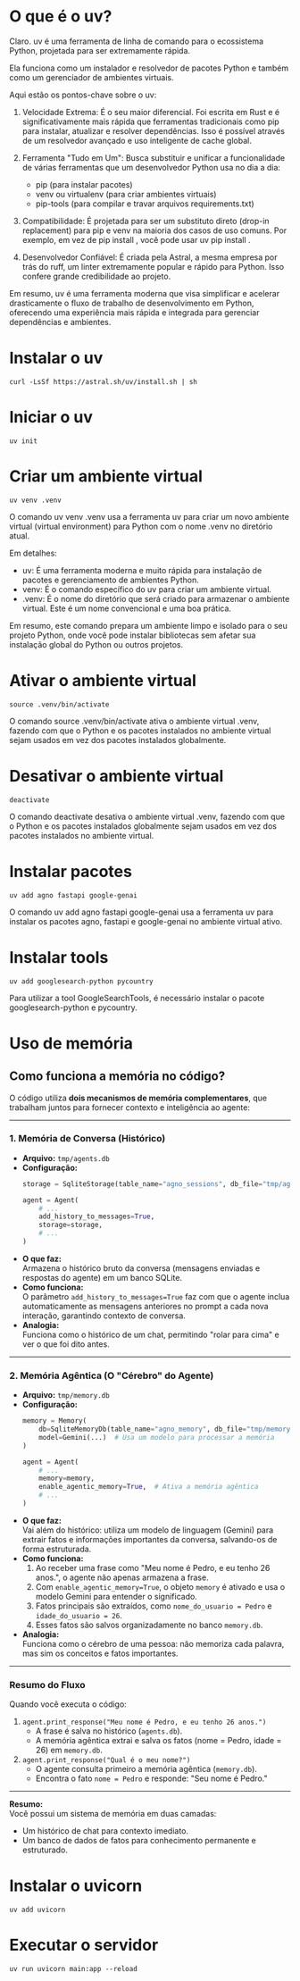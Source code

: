# O que é o uv?
Claro. uv é uma ferramenta de linha de comando para o ecossistema Python, projetada para ser
  extremamente rápida.

  Ela funciona como um instalador e resolvedor de pacotes Python e também como um gerenciador de 
  ambientes virtuais.

  Aqui estão os pontos-chave sobre o uv:

   1. Velocidade Extrema: É o seu maior diferencial. Foi escrita em Rust e é significativamente mais
      rápida que ferramentas tradicionais como pip para instalar, atualizar e resolver dependências. Isso
      é possível através de um resolvedor avançado e uso inteligente de cache global.

   2. Ferramenta "Tudo em Um": Busca substituir e unificar a funcionalidade de várias ferramentas que um
      desenvolvedor Python usa no dia a dia:
       * pip (para instalar pacotes)
       * venv ou virtualenv (para criar ambientes virtuais)
       * pip-tools (para compilar e travar arquivos requirements.txt)

   3. Compatibilidade: É projetada para ser um substituto direto (drop-in replacement) para pip e venv na
      maioria dos casos de uso comuns. Por exemplo, em vez de pip install <pacote>, você pode usar uv pip 
      install <pacote>.

   4. Desenvolvedor Confiável: É criada pela Astral, a mesma empresa por trás do ruff, um linter
      extremamente popular e rápido para Python. Isso confere grande credibilidade ao projeto.

  Em resumo, uv é uma ferramenta moderna que visa simplificar e acelerar drasticamente o fluxo de
  trabalho de desenvolvimento em Python, oferecendo uma experiência mais rápida e integrada para
  gerenciar dependências e ambientes.

# Instalar o uv
```
curl -LsSf https://astral.sh/uv/install.sh | sh
```

# Iniciar o uv
```
uv init
```

# Criar um ambiente virtual
```
uv venv .venv
```

O comando uv venv .venv usa a ferramenta uv para criar um novo ambiente virtual (virtual environment)
  para Python com o nome .venv no diretório atual.

  Em detalhes:
   * uv: É uma ferramenta moderna e muito rápida para instalação de pacotes e gerenciamento de ambientes
     Python.
   * venv: É o comando específico do uv para criar um ambiente virtual.
   * .venv: É o nome do diretório que será criado para armazenar o ambiente virtual. Este é um nome
     convencional e uma boa prática.

  Em resumo, este comando prepara um ambiente limpo e isolado para o seu projeto Python, onde você pode
  instalar bibliotecas sem afetar sua instalação global do Python ou outros projetos.

# Ativar o ambiente virtual
```
source .venv/bin/activate
```

O comando source .venv/bin/activate ativa o ambiente virtual .venv, fazendo com que o Python e os pacotes instalados no ambiente virtual sejam usados em vez dos pacotes instalados globalmente.

# Desativar o ambiente virtual
```
deactivate
```

O comando deactivate desativa o ambiente virtual .venv, fazendo com que o Python e os pacotes instalados globalmente sejam usados em vez dos pacotes instalados no ambiente virtual.

# Instalar pacotes
```
uv add agno fastapi google-genai
```

O comando uv add agno fastapi google-genai usa a ferramenta uv para instalar os pacotes agno, fastapi e google-genai no ambiente virtual ativo.

# Instalar tools
```
uv add googlesearch-python pycountry
```

Para utilizar a tool GoogleSearchTools, é necessário instalar o pacote googlesearch-python e pycountry.

# Uso de memória

## Como funciona a memória no código?

O código utiliza **dois mecanismos de memória complementares**, que trabalham juntos para fornecer contexto e inteligência ao agente:

---

### 1. Memória de Conversa (Histórico)

- **Arquivo:** `tmp/agents.db`
- **Configuração:**
  ```python
  storage = SqliteStorage(table_name="agno_sessions", db_file="tmp/agents.db")

  agent = Agent(
      # ...
      add_history_to_messages=True,
      storage=storage,
      # ...
  )
  ```
- **O que faz:**  
  Armazena o histórico bruto da conversa (mensagens enviadas e respostas do agente) em um banco SQLite.
- **Como funciona:**  
  O parâmetro `add_history_to_messages=True` faz com que o agente inclua automaticamente as mensagens anteriores no prompt a cada nova interação, garantindo contexto de conversa.
- **Analogia:**  
  Funciona como o histórico de um chat, permitindo "rolar para cima" e ver o que foi dito antes.

---

### 2. Memória Agêntica (O "Cérebro" do Agente)

- **Arquivo:** `tmp/memory.db`
- **Configuração:**
  ```python
  memory = Memory(
      db=SqliteMemoryDb(table_name="agno_memory", db_file="tmp/memory.db"),
      model=Gemini(...)  # Usa um modelo para processar a memória
  )

  agent = Agent(
      # ...
      memory=memory,
      enable_agentic_memory=True,  # Ativa a memória agêntica
      # ...
  )
  ```
- **O que faz:**  
  Vai além do histórico: utiliza um modelo de linguagem (Gemini) para extrair fatos e informações importantes da conversa, salvando-os de forma estruturada.
- **Como funciona:**  
  1. Ao receber uma frase como "Meu nome é Pedro, e eu tenho 26 anos.", o agente não apenas armazena a frase.
  2. Com `enable_agentic_memory=True`, o objeto `memory` é ativado e usa o modelo Gemini para entender o significado.
  3. Fatos principais são extraídos, como `nome_do_usuario = Pedro` e `idade_do_usuario = 26`.
  4. Esses fatos são salvos organizadamente no banco `memory.db`.
- **Analogia:**  
  Funciona como o cérebro de uma pessoa: não memoriza cada palavra, mas sim os conceitos e fatos importantes.

---

### Resumo do Fluxo

Quando você executa o código:

1. `agent.print_response("Meu nome é Pedro, e eu tenho 26 anos.")`
   - A frase é salva no histórico (`agents.db`).
   - A memória agêntica extrai e salva os fatos (nome = Pedro, idade = 26) em `memory.db`.
2. `agent.print_response("Qual é o meu nome?")`
   - O agente consulta primeiro a memória agêntica (`memory.db`).
   - Encontra o fato `nome = Pedro` e responde: "Seu nome é Pedro."

---

**Resumo:**  
Você possui um sistema de memória em duas camadas:
- Um histórico de chat para contexto imediato.
- Um banco de dados de fatos para conhecimento permanente e estruturado.

# Instalar o uvicorn
```
uv add uvicorn
```

# Executar o servidor
```
uv run uvicorn main:app --reload
```
